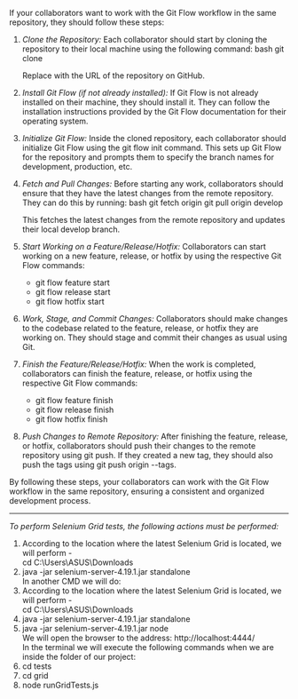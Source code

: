 If your collaborators want to work with the Git Flow workflow in the same repository, they should follow these steps:

1. *Clone the Repository:*
   Each collaborator should start by cloning the repository to their local machine using the following command:
   bash
   git clone <repository-url>
   
   Replace <repository-url> with the URL of the repository on GitHub.

2. *Install Git Flow (if not already installed):*
   If Git Flow is not already installed on their machine, they should install it. They can follow the installation instructions provided by the Git Flow documentation for their operating system.

3. *Initialize Git Flow:*
   Inside the cloned repository, each collaborator should initialize Git Flow using the git flow init command. This sets up Git Flow for the repository and prompts them to specify the branch names for development, production, etc.

4. *Fetch and Pull Changes:*
   Before starting any work, collaborators should ensure that they have the latest changes from the remote repository. They can do this by running:
   bash
   git fetch origin
   git pull origin develop
   
   This fetches the latest changes from the remote repository and updates their local develop branch.

5. *Start Working on a Feature/Release/Hotfix:*
   Collaborators can start working on a new feature, release, or hotfix by using the respective Git Flow commands:
   - git flow feature start <feature-name>
   - git flow release start <release-version>
   - git flow hotfix start <hotfix-version>

6. *Work, Stage, and Commit Changes:*
   Collaborators should make changes to the codebase related to the feature, release, or hotfix they are working on. They should stage and commit their changes as usual using Git.

7. *Finish the Feature/Release/Hotfix:*
   When the work is completed, collaborators can finish the feature, release, or hotfix using the respective Git Flow commands:
   - git flow feature finish <feature-name>
   - git flow release finish <release-version>
   - git flow hotfix finish <hotfix-version>

8. *Push Changes to Remote Repository:*
   After finishing the feature, release, or hotfix, collaborators should push their changes to the remote repository using git push. If they created a new tag, they should also push the tags using git push origin --tags.

By following these steps, your collaborators can work with the Git Flow workflow in the same repository, ensuring a consistent and organized development process.

***

*To perform Selenium Grid tests, the following actions must be performed:*<br>
1) According to the location where the latest Selenium Grid is located, we will perform -<br>
  cd C:\Users\ASUS\Downloads<br>
2) java -jar selenium-server-4.19.1.jar standalone<br>
In another CMD we will do:<br>
1) According to the location where the latest Selenium Grid is located, we will perform -<br>
  cd C:\Users\ASUS\Downloads<br>
2) java -jar selenium-server-4.19.1.jar standalone<br>
3) java -jar selenium-server-4.19.1.jar node<br>
We will open the browser to the address: http://localhost:4444/<br>
In the terminal we will execute the following commands when we are inside the folder of our project:
1) cd tests
2) cd grid
3) node runGridTests.js
